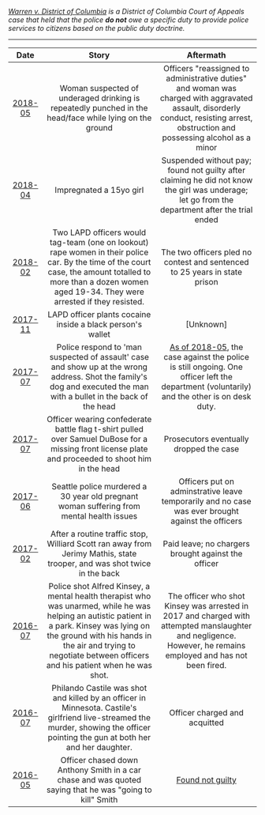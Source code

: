 *[Warren v. District of Columbia](https://en.wikipedia.org/wiki/Warren_v._District_of_Columbia) is a District of Columbia Court of Appeals case that held that the police **do not** owe a specific duty to provide police services to citizens based on the public duty doctrine.*

---

| Date | Story | Aftermath |
| :---: | :---: | :---: |
| [2018-05](https://www.washingtonpost.com/news/post-nation/wp/2018/05/28/she-was-suspected-of-underage-drinking-video-shows-the-officer-punching-her-in-the-head/?utm_term=.6f87b513f949) | Woman suspected of underaged drinking is repeatedly punched in the head/face while lying on the ground | Officers "reassigned to administrative duties" and woman was charged with aggravated assault, disorderly conduct, resisting arrest, obstruction and possessing alcohol as a minor |
| [2018-04](http://www.dailymail.co.uk/news/article-5645553) | Impregnated a 15yo girl | Suspended without pay; found not guilty after claiming he did not know the girl was underage; let go from the department after the trial ended |
| [2018-02](http://fox5sandiego.com/2018/02/26/2-l-a-cops-plead-no-contest-to-raping-women-on-duty/) | Two LAPD officers would tag-team (one on lookout) rape women in their police car. By the time of the court case, the amount totalled to more than a dozen women aged 19-34. They were arrested if they resisted. | The two officers pled no contest and sentenced to 25 years in state prison |
| [2017-11](https://nypost.com/2017/11/10/bodycam-video-shows-lapd-cop-planting-drugs-on-black-suspect-lawyer/) | LAPD officer plants cocaine inside a black person's wallet | [Unknown] |
| [2017-07](https://www.cnn.com/2017/07/29/us/mississippi-man-shot-dead/index.html) | Police respond to 'man suspected of assault' case and show up at the wrong address. Shot the family's dog and executed the man with a bullet in the back of the head | [As of 2018-05](http://wreg.com/2018/05/25/new-developments-that-could-affect-the-southaven-police-ismael-lopez-shooting-case/), the case against the police is still ongoing. One officer left the department (voluntarily) and the other is on desk duty. |
| [2017-07](https://en.wikipedia.org/wiki/Shooting_of_Samuel_DuBose) | Officer wearing confederate battle flag t-shirt pulled over Samuel DuBose for a missing front license plate and proceeded to shoot him in the head | Prosecutors eventually dropped the case |
| [2017-06](https://www.thenation.com/article/charleena-lyles-was-killed-by-a-police-department-under-a-consent-decree/) | Seattle police murdered a 30 year old pregnant woman suffering from mental health issues | Officers put on adminstrative leave temporarily and no case was ever brought against the officers |
| [2017-02](https://www.theguardian.com/us-news/2017/jul/11/police-shooting-north-carolina-willard-scott-autopsy) | After a routine traffic stop, Williard Scott ran away from Jerimy Mathis, state trooper, and was shot twice in the back | Paid leave; no chargers brought against the officer |
| [2016-07](https://en.wikipedia.org/wiki/Shooting_of_Charles_Kinsey) | Police shot Alfred Kinsey, a mental health therapist who was unarmed, while he was helping an autistic patient in a park. Kinsey was lying on the ground with his hands in the air and trying to negotiate between officers and his patient when he was shot. | The officer who shot Kinsey was arrested in 2017 and charged with attempted manslaughter and negligence. However, he remains employed and has not been fired.  |
| [2016-07](https://en.wikipedia.org/wiki/Shooting_of_Philando_Castile) | Philando Castile was shot and killed by an officer in Minnesota. Castile's girlfriend live-streamed the murder, showing the officer pointing the gun at both her and her daughter. | Officer charged and acquitted |
| [2016-05](https://www.nbcnews.com/news/us-news/ex-st-louis-cop-charged-first-degree-murder-2011-killing-n575061) | Officer chased down Anthony Smith in a car chase and was quoted saying that he was "going to kill" Smith | [Found not guilty](https://www.nbcnews.com/news/us-news/jason-stockley-ex-st-louis-officer-found-not-guilty-killing-n801626) |

